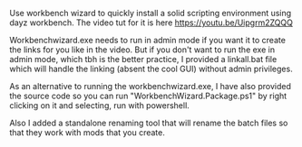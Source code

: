 Use workbench wizard to quickly install a solid scripting environment using dayz workbench.  The video tut for it is here https://youtu.be/Uipgrm2ZQQQ

Workbenchwizard.exe needs to run in admin mode if you want it to create the links for you like in the video.  But if you don't want to run the exe in admin mode, which tbh is the better practice, I provided a linkall.bat file which will handle the linking (absent the cool GUI) without admin privileges.

As an alternative to running the workbenchwizard.exe, I have also provided the source code so you can  run "WorkbenchWizard.Package.ps1" by right clicking on it and selecting, run with powershell.

Also I added a standalone renaming tool that will rename the batch files so that they work with mods that you create.
